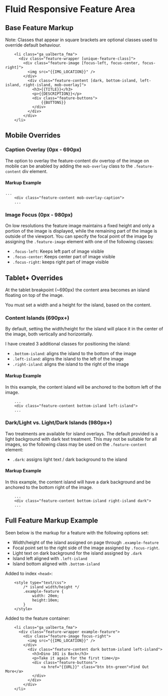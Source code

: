 # Fluid Responsive Feature Area

## Base Feature Markup

Note: Classes that appear in square brackets are optional classes used to override default behaviour.

        <li class="ga_ualberta_fma">
          <div class="feature-wrapper [unique-feature-class]">
            <div class="feature-image [focus-left, focus-center, focus-right]">
              <img src="{{IMG_LOCATION}}" />
            </div>
              <div class="feature-content [dark, bottom-island, left-island, right-island, mob-overlay]">
                <h3>{{TITLE}}</h3>
                <p>{{DESCRIPTION}}</p>
                <div class="feature-buttons">
                	{{BUTTONS}}
                </div>
              </div>
            </div>
        </li>


## Mobile Overrides

### Caption Overlay (0px - 690px)

The option to overlay the feature-content div overtop of the image on mobile can be anabled by adding the `mob-overlay` class to the `.feature-content` div element.
		
#### Markup Example

	...
        <div class="feature-content mob-overlay-caption">
        ...

### Image Focus (0px - 980px)

On low resolutions the feature image maintains a fixed height and only a portion of the image is displayed, while the remaining part of the image is outside of the viewport.  You can specify the focal point of the image by assigning the `.feature-image` element with one of the following classes:

  - `.focus-left`: Keeps left part of image visible
  - `.focus-center`: Keeps center part of image visible
  - `.focus-right`: keeps right part of image visible

## Tablet+ Overrides

At the tablet breakpoint (~690px) the content area becomes an island floating on top of the image.

You must set a width and a height for the island, based on the content.

### Content Islands (690px+)

By default, setting the width/height for the island will place it in the center of the image, both vertically and horizontally.

I have created 3 additional classes for positioning the island:

  - `.bottom-island`: aligns the island to the bottom of the image
  - `.left-island`: aligns the island to the left of the image
  - `.right-island`: aligns the island to the right of the image

#### Markup Example

In this example, the content island will be anchored to the bottom left of the image.
		
		...
        <div class="feature-content bottom-island left-island">
        ...

### Dark/Light vs. Light/Dark Islands (980px+)

Two treatments are available for island overlays.  The default provided is a light background with dark text treatment.  This may not be suitable for all images, so the following class may be used on the `.feature-content` element:

  - `.dark`: assigns light text / dark background to the island

#### Markup Example

In this example, the content island will have a dark background and be anchored to the bottom right of the image.
		
		...
        <div class="feature-content bottom-island right-island dark">
        ...


## Full Feature Markup Example

Seen below is the markup for a feature with the following options set:

  - Width/height of the island assigned on page through `.example-feature`
  - Focal point set to the right side of the image assigned by `.focus-right`.
  - Light text on dark background for the island assigned by `.dark`
  - Island left aligned with `.left-island`
  - Island bottom aligned with `.bottom-island`


Added to index `<head>`:

        <style type="text/css">
            /* island width/height */
            .example-feature {
                width: 20em;
                height:10em;
            }
        </style>


Added to the feature container:

        <li class="ga_ualberta_fma">
          <div class="feature-wrapper example-feature">
            <div class="feature-image focus-right">
              <img src="{{IMG_LOCATION}}" />
            </div>
              <div class="feature-content dark bottom-island left-island">
                <h3>Dino 101 is Back</h3>
                <p>Take it again for the first time</p>
                <div class="feature-buttons">
                    <a href="{{URL}}" class="btn btn-green">Find Out More</a>
                </div>
              </div>
            </div>
        </li>
